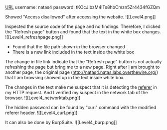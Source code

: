 [URL](http://natas4.natas.labs.overthewire.org/)
username: natas4
password: tKOcJIbzM4lTs8hbCmzn5Zr4434fGZQm

Showed "Access disallowed" after accessing the website.
![[Level4.png]]

Inspected the source code of the page and no findings. 
Therefore, I clicked the "Refresh page" button and found that the text in the white box changes.
![[Level4_refreshpage.png]]
- Found that the file path shown in the browser changed
- There is a new link included in the text inside the white box

The change in file link indicate that the "Refresh page" button is not actually refreshing the page but bring me to a new page.
Right after I am brought to another page, the original page (http://natas4.natas.labs.overthewire.org/) that I am browsing showed up in the text inside white box.

The changes in the text make me suspect that it is detecting the [referer](https://developer.mozilla.org/en-US/docs/Web/HTTP/Headers/Referer) in my HTTP request. And I verified my suspect in the network tab of the browser.
![[Level4_networktab.png]]

The hidden password can be found by "curl" command with the modified referer header.
![[Level4_curl.png]]

It can also be done by BurpSuite.
![[Level4_burp.png]]